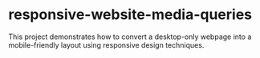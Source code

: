 # responsive-website-media-queries
This project demonstrates how to convert a desktop-only webpage into a mobile-friendly layout using responsive design techniques.
